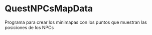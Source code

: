 # QuestNPCsMapData

Programa para crear los minimapas con los puntos que muestran las posiciones de los NPCs
